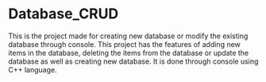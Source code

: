 # Database_CRUD
 This is the project made for creating new database or modify the existing database through console. This project has the features of adding new items in the database, deleting the items from the database or update the database as well as creating new database. It is done through console using C++ language.

